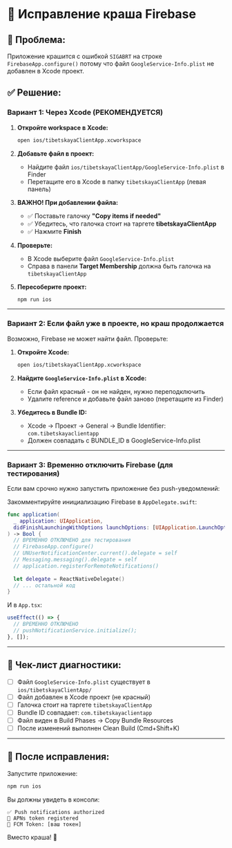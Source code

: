 # 🔧 Исправление краша Firebase

## 🔴 Проблема:
Приложение крашится с ошибкой `SIGABRT` на строке `FirebaseApp.configure()` потому что файл `GoogleService-Info.plist` не добавлен в Xcode проект.

## ✅ Решение:

### Вариант 1: Через Xcode (РЕКОМЕНДУЕТСЯ)

1. **Откройте workspace в Xcode:**
   ```bash
   open ios/tibetskayaClientApp.xcworkspace
   ```

2. **Добавьте файл в проект:**
   - Найдите файл `ios/tibetskayaClientApp/GoogleService-Info.plist` в Finder
   - Перетащите его в Xcode в папку `tibetskayaClientApp` (левая панель)
   
3. **ВАЖНО! При добавлении файла:**
   - ✅ Поставьте галочку **"Copy items if needed"**
   - ✅ Убедитесь, что галочка стоит на таргете **tibetskayaClientApp**
   - ✅ Нажмите **Finish**

4. **Проверьте:**
   - В Xcode выберите файл `GoogleService-Info.plist`
   - Справа в панели **Target Membership** должна быть галочка на `tibetskayaClientApp`

5. **Пересоберите проект:**
   ```bash
   npm run ios
   ```

---

### Вариант 2: Если файл уже в проекте, но краш продолжается

Возможно, Firebase не может найти файл. Проверьте:

1. **Откройте Xcode:**
   ```bash
   open ios/tibetskayaClientApp.xcworkspace
   ```

2. **Найдите `GoogleService-Info.plist` в Xcode:**
   - Если файл красный - он не найден, нужно переподключить
   - Удалите reference и добавьте файл заново (перетащите из Finder)

3. **Убедитесь в Bundle ID:**
   - Xcode → Проект → General → Bundle Identifier: `com.tibetskayaclientapp`
   - Должен совпадать с BUNDLE_ID в GoogleService-Info.plist

---

### Вариант 3: Временно отключить Firebase (для тестирования)

Если вам срочно нужно запустить приложение без push-уведомлений:

Закомментируйте инициализацию Firebase в `AppDelegate.swift`:

```swift
func application(
  _ application: UIApplication,
  didFinishLaunchingWithOptions launchOptions: [UIApplication.LaunchOptionsKey: Any]? = nil
) -> Bool {
  // ВРЕМЕННО ОТКЛЮЧЕНО для тестирования
  // FirebaseApp.configure()
  // UNUserNotificationCenter.current().delegate = self
  // Messaging.messaging().delegate = self
  // application.registerForRemoteNotifications()
  
  let delegate = ReactNativeDelegate()
  // ... остальной код
}
```

И в `App.tsx`:

```typescript
useEffect(() => {
  // ВРЕМЕННО ОТКЛЮЧЕНО
  // pushNotificationService.initialize();
}, []);
```

---

## 🎯 Чек-лист диагностики:

- [ ] Файл `GoogleService-Info.plist` существует в `ios/tibetskayaClientApp/`
- [ ] Файл добавлен в Xcode проект (не красный)
- [ ] Галочка стоит на таргете `tibetskayaClientApp`
- [ ] Bundle ID совпадает: `com.tibetskayaclientapp`
- [ ] Файл виден в Build Phases → Copy Bundle Resources
- [ ] После изменений выполнен Clean Build (Cmd+Shift+K)

---

## 📱 После исправления:

Запустите приложение:
```bash
npm run ios
```

Вы должны увидеть в консоли:
```
✅ Push notifications authorized
📱 APNs token registered
📱 FCM Token: [ваш токен]
```

Вместо краша! 🎉

